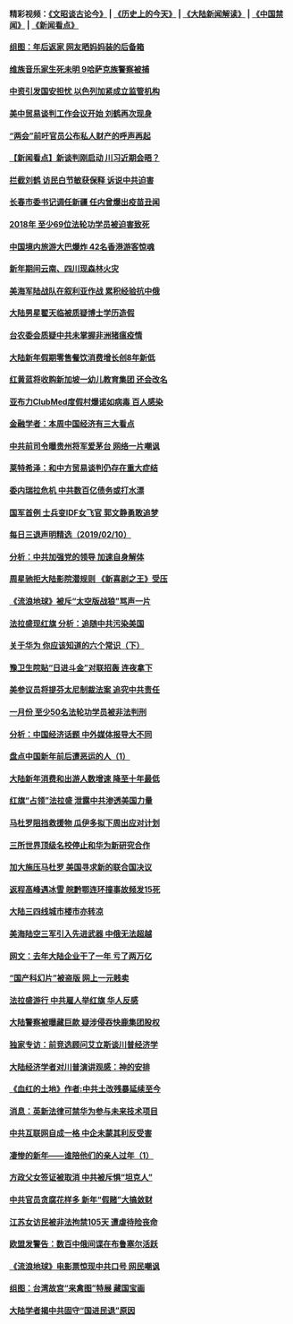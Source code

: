 #### 精彩视频：[《文昭谈古论今》](http://45.76.195.252/wenzhao) | [《历史上的今天》](http://45.76.195.252/today-in-history) | [《大陆新闻解读》](http://45.76.195.252/ntdtv-comedy) | [《中国禁闻》](http://45.76.195.252/ntdtv-news) | [《新闻看点》](http://45.76.195.252/news-insight) 

 #### [组图：年后返家 网友晒妈妈装的后备箱](../pages/nsc413/n11038125.md?t=02111831) 

#### [维族音乐家生死未明 9哈萨克族警察被捕](../pages/nsc413/n11037975.md?t=02111831) 

#### [中资引发国安担忧 以色列加紧成立监管机构](../pages/nsc413/n11037999.md?t=02111831) 

#### [美中贸易谈判工作会议开始 刘鹤再次现身](../pages/nsc413/n11037952.md?t=02111831) 

#### [“两会”前吁官员公布私人财产的呼声再起](../pages/nsc413/n11037943.md?t=02111831) 

#### [【新闻看点】新谈判刚启动 川习近期会晤？](../pages/nsc413/n11037934.md?t=02111831) 

#### [拦截刘鹤 访民白节敏获保释 诉说中共迫害](../pages/nsc413/n11037782.md?t=02111831) 


#### [长春市委书记调任新疆 任内曾爆出疫苗丑闻](../pages/nsc413/n11037527.md?t=02111831) 

#### [2018年 至少69位法轮功学员被迫害致死](../pages/nsc413/n10908623.md?t=02111831) 

#### [中国境内旅游大巴爆炸 42名香港游客惊魂](../pages/nsc413/n11037284.md?t=02111831) 

#### [新年期间云南、四川现森林火灾](../pages/nsc413/n11037060.md?t=02111831) 

#### [美海军陆战队在叙利亚作战 累积经验抗中俄](../pages/nsc413/n11037435.md?t=02111831) 

#### [大陆男星翟天临被质疑博士学历造假](../pages/nsc413/n11037180.md?t=02111831) 

#### [台农委会质疑中共未掌握非洲猪瘟疫情](../pages/nsc413/n11037191.md?t=02111831) 

#### [大陆新年假期零售餐饮消费增长创8年新低](../pages/nsc413/n11036757.md?t=02111831) 

#### [红黄蓝将收购新加坡一幼儿教育集团 还会改名](../pages/nsc413/n11036463.md?t=02111831) 

#### [亚布力ClubMed度假村爆诺如病毒 百人感染](../pages/nsc413/n11036654.md?t=02111831) 

#### [金融学者：本周中国经济有三大看点](../pages/nsc413/n11036342.md?t=02111831) 

#### [中共前司令曝贵州将军爱茅台 网络一片嘲讽](../pages/nsc413/n11036813.md?t=02111831) 

#### [莱特希泽：和中方贸易谈判仍存在重大症结](../pages/nsc413/n11036185.md?t=02111831) 

#### [委内瑞拉危机 中共数百亿债务或打水漂](../pages/nsc413/n11036297.md?t=02111831) 

#### [国军首例 士兵变IDF女飞官 郭文静勇敢追梦](../pages/nsc413/n11036587.md?t=02111831) 

#### [每日三退声明精选（2019/02/10）](../pages/nsc413/n11036673.md?t=02111831) 

#### [分析：中共加强党的领导 加速自身解体](../pages/nsc413/n11036404.md?t=02111831) 

#### [周星驰拒大陆影院潜规则 《新喜剧之王》受压](../pages/nsc413/n11035950.md?t=02111831) 

#### [《流浪地球》被斥“太空版战狼”骂声一片](../pages/nsc413/n11036346.md?t=02111831) 

#### [法拉盛现红旗 分析：追随中共污染美国](../pages/nsc413/n11036088.md?t=02111831) 

#### [关于华为 你应该知道的六个常识（下）](../pages/nsc413/n11033240.md?t=02111831) 

#### [豫卫生院贴“日进斗金”对联招轰 连夜拿下](../pages/nsc413/n11036197.md?t=02111831) 

#### [美参议员将提芬太尼制裁法案 追究中共责任](../pages/nsc413/n11036127.md?t=02111831) 

#### [一月份 至少50名法轮功学员被非法判刑](../pages/nsc413/n11036204.md?t=02111831) 

#### [分析：中国经济话题 中外媒体报导大不同](../pages/nsc413/n11034412.md?t=02111831) 

#### [盘点中国新年前后遭恶运的人（1）](../pages/nsc413/n11034728.md?t=02111831) 

#### [大陆新年消费和出游人数增速 降至十年最低](../pages/nsc413/n11035990.md?t=02111831) 

#### [红旗“占领”法拉盛 泄露中共渗透美国力量](../pages/nsc413/n11035177.md?t=02111831) 

#### [马杜罗阻挡救援物 瓜伊多拟下周出应对计划](../pages/nsc413/n11035966.md?t=02111831) 


#### [三所世界顶级名校停止和华为新研究合作](../pages/nsc413/n11034829.md?t=02111831) 

#### [加大施压马杜罗 美国寻求新的联合国决议](../pages/nsc413/n11035619.md?t=02111831) 

#### [返程高峰遇冰雪 皖黔鄂连环撞事故频发15死](../pages/nsc413/n11035357.md?t=02111831) 

#### [大陆三四线城市楼市亦转凉](../pages/nsc413/n11035261.md?t=02111831) 

#### [美海陆空三军引入先进武器 中俄无法超越](../pages/nsc413/n11019720.md?t=02111831) 

#### [网文：去年大陆企业干了一年 亏了两万亿](../pages/nsc413/n11035104.md?t=02111831) 

#### [“国产科幻片”被盗版 网上一元贱卖](../pages/nsc413/n11035079.md?t=02111831) 

#### [法拉盛游行 中共雇人举红旗 华人反感](../pages/nsc413/n11035206.md?t=02111831) 

#### [大陆警察被曝藏巨款 疑涉侵吞快鹿集团股权](../pages/nsc413/n11035050.md?t=02111831) 

#### [独家专访：前竞选顾问艾立斯谈川普经济学](../pages/nsc413/n11034992.md?t=02111831) 

#### [大陆经济学者对川普演讲观感：神的安排](../pages/nsc413/n11034989.md?t=02111831) 

#### [《血红的土地》作者:中共土改残暴延续至今](../pages/nsc413/n11034781.md?t=02111831) 

#### [消息：英新法律可禁华为参与未来技术项目](../pages/nsc413/n11034647.md?t=02111831) 

#### [中共互联网自成一格 中企未蒙其利反受害](../pages/nsc413/n11034725.md?t=02111831) 

#### [凄惨的新年——谁陪他们的亲人过年（1）](../pages/nsc413/n11032494.md?t=02111831) 

#### [方政父女签证被取消 中共被斥惧“坦克人”](../pages/nsc413/n11034628.md?t=02111831) 

#### [中共官员贪腐花样多 新年“假赌”大搞敛财](../pages/nsc413/n11034557.md?t=02111831) 

#### [江苏女访民被非法拘禁105天 遭虐待险丧命](../pages/nsc413/n11034450.md?t=02111831) 

#### [欧盟发警告：数百中俄间谍在布鲁塞尔活跃](../pages/nsc413/n11034561.md?t=02111831) 

#### [《流浪地球》电影票惊现中共口号 网民嘲讽](../pages/nsc413/n11033589.md?t=02111831) 

#### [组图：台湾故宫“来禽图”特展 藏国宝画](../pages/nsc413/n11034389.md?t=02111831) 

#### [大陆学者揭中共固守“国进民退”原因](../pages/nsc413/n11033893.md?t=02111831) 

